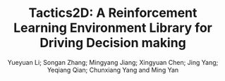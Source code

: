 ---
layout: post
title:   "Tactics2D: A Reinforcement Learning Environment Library for Driving Decision making"
thumbnail-img: /assets/img/rounD_loc_0.gif
author:  Yueyuan Li; Songan Zhang; Mingyang Jiang; Xingyuan Chen; Jing Yang; Yeqiang Qian; Chunxiang Yang and Ming Yan
publication: IEEE Transactions on Intelligent Vehicles(T-IV),2024
paper: https://arxiv.org/abs/2311.11058v2
code: https://github.com/WoodOxen/tactics2d
video: 
---